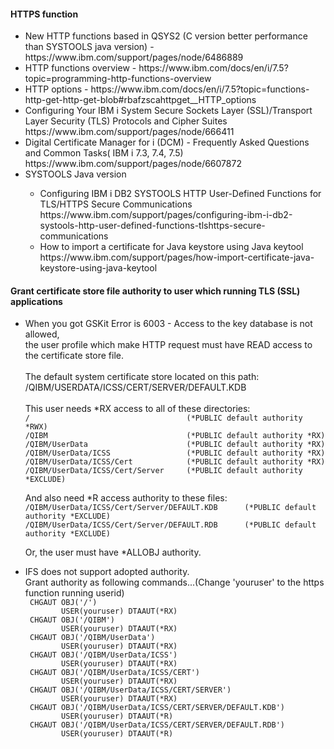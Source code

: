 <h4>HTTPS function</h4>
<ul>
 <li>New HTTP functions based in QSYS2 (C version better performance than SYSTOOLS java version) - https://www.ibm.com/support/pages/node/6486889</li>
 <li>HTTP functions overview - https://www.ibm.com/docs/en/i/7.5?topic=programming-http-functions-overview</li>
 <li>HTTP options - https://www.ibm.com/docs/en/i/7.5?topic=functions-http-get-http-get-blob#rbafzscahttpget__HTTP_options</li>
 <li>Configuring Your IBM i System Secure Sockets Layer (SSL)/Transport Layer Security (TLS) Protocols and Cipher Suites<br />https://www.ibm.com/support/pages/node/666411</li>
 <li>Digital Certificate Manager for i (DCM) - Frequently Asked Questions and Common Tasks( IBM i 7.3, 7.4, 7.5)<br />https://www.ibm.com/support/pages/node/6607872</li>
 <li>SYSTOOLS Java version</li>
 <ul>
 <li>Configuring IBM i DB2 SYSTOOLS HTTP User-Defined Functions for TLS/HTTPS Secure Communications<br />https://www.ibm.com/support/pages/configuring-ibm-i-db2-systools-http-user-defined-functions-tlshttps-secure-communications</li>
 <li>How to import a certificate for Java keystore using Java keytool <br />https://www.ibm.com/support/pages/how-import-certificate-java-keystore-using-java-keytool</li>
 </ul>
</ul>

<h4>Grant certificate store file authority to user which running TLS (SSL) applications</h4>
<ul>
<li>When you got GSKit Error is 6003 - Access to the key database is not allowed, <br />the user profile which make HTTP request must have READ access to the certificate store file.<br /><br />
The default system certificate store located on this path:<br />
/QIBM/USERDATA/ICSS/CERT/SERVER/DEFAULT.KDB<br /><br />
This user needs *RX access to all of these directories:
<code>
/                                   (*PUBLIC default authority *RWX) 
/QIBM                               (*PUBLIC default authority *RX)
/QIBM/UserData                      (*PUBLIC default authority *RX)
/QIBM/UserData/ICSS                 (*PUBLIC default authority *RX)
/QIBM/UserData/ICSS/Cert            (*PUBLIC default authority *RX)
/QIBM/UserData/ICSS/Cert/Server     (*PUBLIC default authority *EXCLUDE)
</code>
<p>And also need *R access authority to these files:
<code>
/QIBM/UserData/ICSS/Cert/Server/DEFAULT.KDB      (*PUBLIC default authority *EXCLUDE)
/QIBM/UserData/ICSS/Cert/Server/DEFAULT.RDB      (*PUBLIC default authority *EXCLUDE)
</code>
<p>Or, the user must have *ALLOBJ authority.</li>
<li>
IFS does not support adopted authority.<br />
Grant authority as following commands...(Change 'youruser' to the https function running userid)<code>
 CHGAUT OBJ('/') 
        USER(youruser) DTAAUT(*RX)
 CHGAUT OBJ('/QIBM') 
        USER(youruser) DTAAUT(*RX)
 CHGAUT OBJ('/QIBM/UserData') 
        USER(youruser) DTAAUT(*RX)
 CHGAUT OBJ('/QIBM/UserData/ICSS') 
        USER(youruser) DTAAUT(*RX)
 CHGAUT OBJ('/QIBM/UserData/ICSS/CERT') 
        USER(youruser) DTAAUT(*RX)
 CHGAUT OBJ('/QIBM/UserData/ICSS/CERT/SERVER')
        USER(youruser) DTAAUT(*RX)
 CHGAUT OBJ('/QIBM/UserData/ICSS/CERT/SERVER/DEFAULT.KDB')
        USER(youruser) DTAAUT(*R)
 CHGAUT OBJ('/QIBM/UserData/ICSS/CERT/SERVER/DEFAULT.RDB')
        USER(youruser) DTAAUT(*R)  </code>
</li>
</ul>

